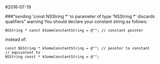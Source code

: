 #2016-07-19

###“sending 'const NSString *' to parameter of type 'NSString *' discards qualifiers” warning
You should declare your constant string as follows:  
```
NSString * const kSomeConstantString = @""; // constant pointer  
```

instead of: 
 
```
const NSString * kSomeConstantString = @""; // pointer to constant
// equivalent to
NSString const * kSomeConstantString = @"";
```
